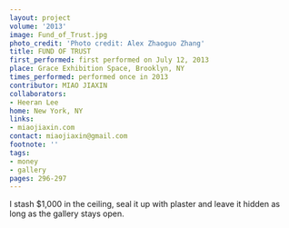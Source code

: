 ```yaml
---
layout: project
volume: '2013'
image: Fund_of_Trust.jpg
photo_credit: 'Photo credit: Alex Zhaoguo Zhang'
title: FUND OF TRUST
first_performed: first performed on July 12, 2013
place: Grace Exhibition Space, Brooklyn, NY
times_performed: performed once in 2013
contributor: MIAO JIAXIN
collaborators:
- Heeran Lee
home: New York, NY
links:
- miaojiaxin.com
contact: miaojiaxin@gmail.com
footnote: ''
tags:
- money
- gallery
pages: 296-297
---
```


I stash $1,000 in the ceiling, seal it up with plaster and leave it hidden as long as the gallery stays open.
